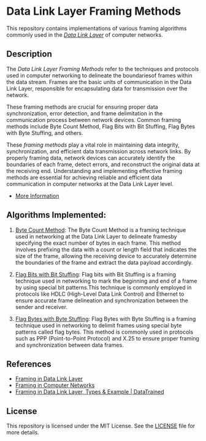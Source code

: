 # Data Link Layer Framing Methods

   This repository contains implementations of various framing algorithms commonly used in the [*Data Link Layer*](https://en.wikipedia.org/wiki/Data_link_layer) of computer networks.


## Description

   The *Data Link Layer Framing Methods* refer to the techniques and protocols used in computer networking to delineate the boundariesof frames within the data stream.
   Frames are the basic units of communication in the Data Link Layer, responsible for encapsulating data for transmission over the network.

   These framing methods are crucial for ensuring proper data synchronization, error detection, and frame delimitation in the communication process between network devices.
   Common framing methods include Byte Count Method, Flag Bits with Bit Stuffing, Flag Bytes with Byte Stuffing, and others.

   These *framing methods* play a vital role in maintaining data integrity, synchronization, and efficient data transmission across network links.
   By properly framing data, network devices can accurately identify the boundaries of each frame, detect errors, and reconstruct the original data at the receiving end.
   Understanding and implementing effective framing methods are essential for achieving reliable and efficient data communication in computer networks at the Data Link Layer level.


   * [More Information](Framing%20Methods.pdf)

## Algorithms Implemented:

   1. [Byte Count Method](Byte%20Count%20Method): The Byte Count Method is a framing technique used in networking at the Data Link Layer to delineate framesby
   specifying the exact number of bytes in each frame. This method involves prefixing the data with a count or length field that indicates the size of the frame,
   allowing the receiving device to accurately determine the boundaries of the frame and extract the data payload accordingly.

   2. [Flag Bits with Bit Stuffing](Flag%20Bits%20with%20Bit%20Stuffing): Flag bits with Bit Stuffing is a framing technique used in networking to mark the beginning 
   and end of a frame by using special bit patterns.This technique is commonly employed in protocols like HDLC (High-Level Data Link Control)
   and Ethernet to ensure accurate frame delineation and synchronization between the sender and receiver.

   3. [Flag Bytes with Byte Stuffing](Flag%20Bytes%20with%20Byte%20Stuffing): Flag Bytes with Byte Stuffing is a framing technique used in networking to delimit frames
   using special byte patterns called flag bytes. This method is commonly used in protocols such as PPP (Point-to-Point Protocol)
   and X.25 to ensure proper framing and synchronization between data frames.

## References

   * [Framing in Data Link Layer](https://www.geeksforgeeks.org/framing-in-data-link-layer/)
   * [Framing in Computer Networks](https://www.prepbytes.com/blog/computer-network/framing-in-computer-networks/)
   * [Framing in Data Link Layer, Types & Example | DataTrained](https://datatrained.com/post/framing-in-data-link-layer/#:~:text=Bit%20stuffing%20and%20byte%20stuffing%20are%20two%20commonly%20used%20techniques,how%20they%20achieve%20this%20goal.)

## License

   This repository is licensed under the MIT License.
   See the [LICENSE](./LICENSE) file for more details.